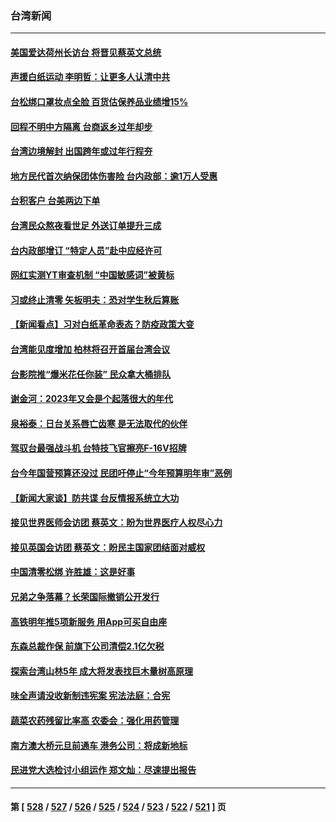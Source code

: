 ### 台湾新闻
---
#### [美国爱达荷州长访台 将晋见蔡英文总统](../../pages/ncid1349361/n13878399.md) 
#### [声援白纸运动 李明哲：让更多人认清中共](../../pages/ncid1349361/n13878384.md) 
#### [台松绑口罩妆点全脸 百货估保养品业绩增15%](../../pages/ncid1349361/n13878422.md) 
#### [回程不明中方隔离 台商返乡过年却步](../../pages/ncid1349361/n13878419.md) 
#### [台湾边境解封 出国跨年或过年行程夯](../../pages/ncid1349361/n13878418.md) 
#### [地方民代首次纳保团体伤害险 台内政部：逾1万人受惠](../../pages/ncid1349361/n13878421.md) 
#### [台积客户 台美两边下单](../../pages/ncid1349361/n13878402.md) 
#### [台湾民众熬夜看世足 外送订单提升三成](../../pages/ncid1349361/n13878404.md) 
#### [台内政部增订 “特定人员”赴中应经许可](../../pages/ncid1349361/n13878383.md) 
#### [网红实测YT审查机制 “中国敏感词”被黄标](../../pages/ncid1349361/n13878388.md) 
#### [习或终止清零 矢板明夫：恐对学生秋后算账](../../pages/ncid1349361/n13878341.md) 
#### [【新闻看点】习对白纸革命表态？防疫政策大变](../../pages/ncid1349361/n13877672.md) 
#### [台湾能见度增加 柏林将召开首届台湾会议](../../pages/ncid1349361/n13877997.md) 
#### [台影院推“爆米花任你装” 民众拿大桶排队](../../pages/ncid1349361/n13877920.md) 
#### [谢金河：2023年又会是个起落很大的年代](../../pages/ncid1349361/n13877870.md) 
#### [泉裕泰：日台关系唇亡齿寒 是无法取代的伙伴](../../pages/ncid1349361/n13877764.md) 
#### [驾驭台最强战斗机 台特技飞官擦亮F-16V招牌](../../pages/ncid1349361/n13877432.md) 
#### [台今年国营预算还没过 民团吁停止“今年预算明年审”恶例](../../pages/ncid1349361/n13877499.md) 
#### [【新闻大家谈】防共谍 台反情报系统立大功](../../pages/ncid1349361/n13877501.md) 
#### [接见世界医师会访团 蔡英文：盼为世界医疗人权尽心力](../../pages/ncid1349361/n13877520.md) 
#### [接见英国会访团 蔡英文：盼民主国家团结面对威权](../../pages/ncid1349361/n13877456.md) 
#### [中国清零松绑 许胜雄：这是好事](../../pages/ncid1349361/n13877517.md) 
#### [兄弟之争落幕？长荣国际撤销公开发行](../../pages/ncid1349361/n13877530.md) 
#### [高铁明年推5项新服务 用App可买自由座](../../pages/ncid1349361/n13877531.md) 
#### [东森总裁作保 前旗下公司清偿2.1亿欠税](../../pages/ncid1349361/n13877533.md) 
#### [探索台湾山林5年 成大将发表找巨木量树高原理](../../pages/ncid1349361/n13877527.md) 
#### [味全声请没收新制违宪案 宪法法庭：合宪](../../pages/ncid1349361/n13877518.md) 
#### [蔬菜农药残留比率高 农委会：强化用药管理](../../pages/ncid1349361/n13877521.md) 
#### [南方澳大桥元旦前通车 港务公司：将成新地标](../../pages/ncid1349361/n13877526.md) 
#### [民进党大选检讨小组运作 郑文灿：尽速提出报告](../../pages/ncid1349361/n13877493.md) 

---
#### 第 [ [528](./528.md) / [527](./527.md) / [526](./526.md) / [525](./525.md) / [524](./524.md) / [523](./523.md) / [522](./522.md) / [521](./521.md) ] 页
